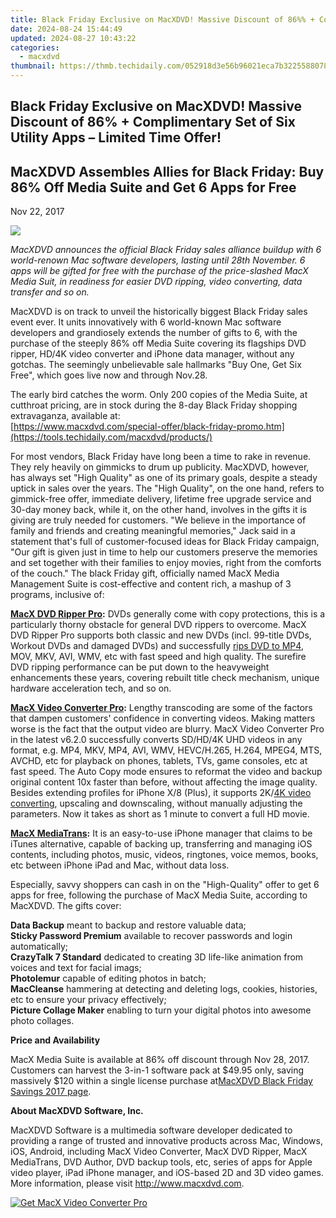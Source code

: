 ```yaml
---
title: Black Friday Exclusive on MacXDVD! Massive Discount of 86%% + Complimentary Set of Six Utility Apps – Limited Time Offer!
date: 2024-08-24 15:44:49
updated: 2024-08-27 10:43:22
categories:
  - macxdvd
thumbnail: https://thmb.techidaily.com/052918d3e56b96021eca7b3225588078d8b2ee409e0b799bdcb8f9f006f59b01.jpg
---
```


## Black Friday Exclusive on MacXDVD! Massive Discount of 86% + Complimentary Set of Six Utility Apps – Limited Time Offer!

## MacXDVD Assembles Allies for Black Friday: Buy 86% Off Media Suite and Get 6 Apps for Free 

Nov 22, 2017

![](https://www.macxdvd.com/press-room/image/black-friday.jpg) 

_MacXDVD announces the official Black Friday sales alliance buildup with 6 world-renown Mac software developers, lasting until 28th November. 6 apps will be gifted for free with the purchase of the price-slashed MacX Media Suit, in readiness for easier DVD ripping, video converting, data transfer and so on._ 

MacXDVD is on track to unveil the historically biggest Black Friday sales event ever. It units innovatively with 6 world-known Mac software developers and grandiosely extends the number of gifts to 6, with the purchase of the steeply 86% off Media Suite covering its flagships DVD ripper, HD/4K video converter and iPhone data manager, without any gotchas. The seemingly unbelievable sale hallmarks "Buy One, Get Six Free", which goes live now and through Nov.28\. 

The early bird catches the worm. Only 200 copies of the Media Suite, at cutthroat pricing, are in stock during the 8-day Black Friday shopping extravaganza, available at:   
[https://www.macxdvd.com/special-offer/black-friday-promo.htm](https://tools.techidaily.com/macxdvd/products/)

For most vendors, Black Friday have long been a time to rake in revenue. They rely heavily on gimmicks to drum up publicity. MacXDVD, however, has always set "High Quality" as one of its primary goals, despite a steady uptick in sales over the years. The "High Quality", on the one hand, refers to gimmick-free offer, immediate delivery, lifetime free upgrade service and 30-day money back, while it, on the other hand, involves in the gifts it is giving are truly needed for customers. "We believe in the importance of family and friends and creating meaningful memories," Jack said in a statement that's full of customer-focused ideas for Black Friday campaign, "Our gift is given just in time to help our customers preserve the memories and set together with their families to enjoy movies, right from the comforts of the couch." The black Friday gift, officially named MacX Media Management Suite is cost-effective and content rich, a mashup of 3 programs, inclusive of:

[**MacX DVD Ripper Pro**](https://tools.techidaily.com/macxdvd/products/)**:** DVDs generally come with copy protections, this is a particularly thorny obstacle for general DVD rippers to overcome. MacX DVD Ripper Pro supports both classic and new DVDs (incl. 99-title DVDs, Workout DVDs and damaged DVDs) and successfully [rips DVD to MP4](https://tools.techidaily.com/macxdvd/products/), MOV, MKV, AVI, WMV, etc with fast speed and high quality. The surefire DVD ripping performance can be put down to the heavyweight enhancements these years, covering rebuilt title check mechanism, unique hardware acceleration tech, and so on. 

[**MacX Video Converter Pro**](https://tools.techidaily.com/macxdvd/products/)**:** Lengthy transcoding are some of the factors that dampen customers' confidence in converting videos. Making matters worse is the fact that the output video are blurry. MacX Video Converter Pro in the latest v6.2.0 successfully converts SD/HD/4K UHD videos in any format, e.g. MP4, MKV, MP4, AVI, WMV, HEVC/H.265, H.264, MPEG4, MTS, AVCHD, etc for playback on phones, tablets, TVs, game consoles, etc at fast speed. The Auto Copy mode ensures to reformat the video and backup original content 10x faster than before, without affecting the image quality. Besides extending profiles for iPhone X/8 (Plus), it supports 2K/[4K video converting](https://tools.techidaily.com/macxdvd/products/), upscaling and downscaling, without manually adjusting the parameters. Now it takes as short as 1 minute to convert a full HD movie. 

[**MacX MediaTrans**](https://tools.techidaily.com/macxdvd/products/)**:** It is an easy-to-use iPhone manager that claims to be iTunes alternative, capable of backing up, transferring and managing iOS contents, including photos, music, videos, ringtones, voice memos, books, etc between iPhone iPad and Mac, without data loss. 

Especially, savvy shoppers can cash in on the "High-Quality" offer to get 6 apps for free, following the purchase of MacX Media Suite, according to MacXDVD. The gifts cover:

**Data Backup** meant to backup and restore valuable data;  
**Sticky Password Premium** available to recover passwords and login automatically;  
**CrazyTalk 7 Standard** dedicated to creating 3D life-like animation from voices and text for facial imags;  
**Photolemur** capable of editing photos in batch;  
**MacCleanse** hammering at detecting and deleting logs, cookies, histories, etc to ensure your privacy effectively;  
**Picture Collage Maker** enabling to turn your digital photos into awesome photo collages. 

**Price and Availability**

MacX Media Suite is available at 86% off discount through Nov 28, 2017\. Customers can harvest the 3-in-1 software pack at $49.95 only, saving massively $120 within a single license purchase at[MacXDVD Black Friday Savings 2017 page](https://tools.techidaily.com/macxdvd/products/).

**About MacXDVD Software, Inc.**

MacXDVD Software is a multimedia software developer dedicated to providing a range of trusted and innovative products across Mac, Windows, iOS, Android, including MacX Video Converter, MacX DVD Ripper, MacX MediaTrans, DVD Author, DVD backup tools, etc, series of apps for Apple video player, iPad iPhone manager, and iOS-based 2D and 3D video games. More information, please visit <http://www.macxdvd.com>. 

[![Get MacX Video Converter Pro](https://www.macxdvd.com/press-room/../adv/mvcp-banner-r.jpg)](https://tools.techidaily.com/macxdvd/products/)

<ins class="adsbygoogle"
     style="display:block"
     data-ad-format="autorelaxed"
     data-ad-client="ca-pub-7571918770474297"
     data-ad-slot="1223367746"></ins>



<ins class="adsbygoogle"
     style="display:block"
     data-ad-client="ca-pub-7571918770474297"
     data-ad-slot="8358498916"
     data-ad-format="auto"
     data-full-width-responsive="true"></ins>
